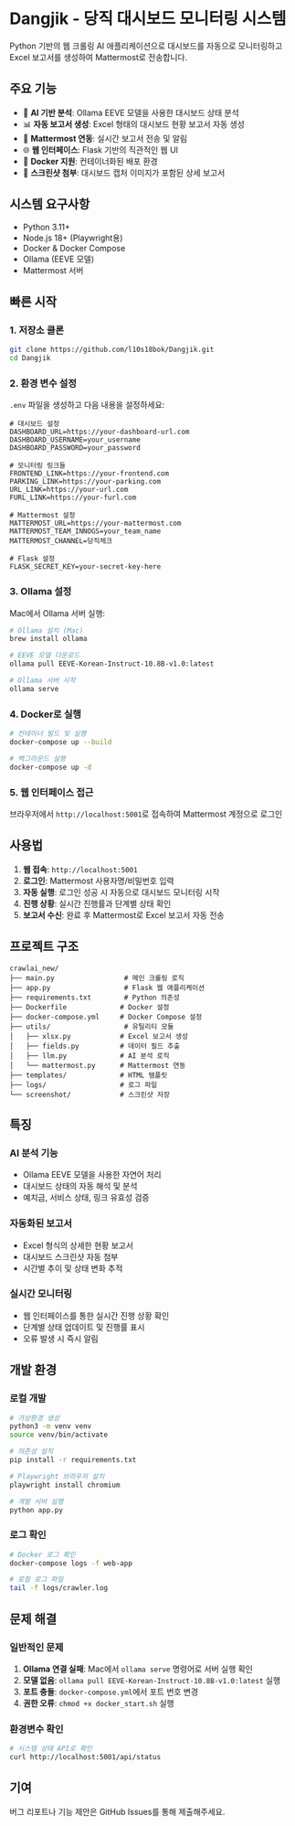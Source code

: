 # Dangjik - 당직 대시보드 모니터링 시스템

Python 기반의 웹 크롤링 AI 애플리케이션으로 대시보드를 자동으로 모니터링하고 Excel 보고서를 생성하여 Mattermost로 전송합니다.

## 주요 기능

- 🤖 **AI 기반 분석**: Ollama EEVE 모델을 사용한 대시보드 상태 분석
- 📊 **자동 보고서 생성**: Excel 형태의 대시보드 현황 보고서 자동 생성
- 💬 **Mattermost 연동**: 실시간 보고서 전송 및 알림
- 🌐 **웹 인터페이스**: Flask 기반의 직관적인 웹 UI
- 🐳 **Docker 지원**: 컨테이너화된 배포 환경
- 📸 **스크린샷 첨부**: 대시보드 캡처 이미지가 포함된 상세 보고서

## 시스템 요구사항

- Python 3.11+
- Node.js 18+ (Playwright용)
- Docker & Docker Compose
- Ollama (EEVE 모델)
- Mattermost 서버

## 빠른 시작

### 1. 저장소 클론
```bash
git clone https://github.com/l10s18bok/Dangjik.git
cd Dangjik
```

### 2. 환경 변수 설정
`.env` 파일을 생성하고 다음 내용을 설정하세요:

```env
# 대시보드 설정
DASHBOARD_URL=https://your-dashboard-url.com
DASHBOARD_USERNAME=your_username
DASHBOARD_PASSWORD=your_password

# 모니터링 링크들
FRONTEND_LINK=https://your-frontend.com
PARKING_LINK=https://your-parking.com
URL_LINK=https://your-url.com
FURL_LINK=https://your-furl.com

# Mattermost 설정
MATTERMOST_URL=https://your-mattermost.com
MATTERMOST_TEAM_INNOGS=your_team_name
MATTERMOST_CHANNEL=당직체크

# Flask 설정
FLASK_SECRET_KEY=your-secret-key-here
```

### 3. Ollama 설정
Mac에서 Ollama 서버 실행:
```bash
# Ollama 설치 (Mac)
brew install ollama

# EEVE 모델 다운로드
ollama pull EEVE-Korean-Instruct-10.8B-v1.0:latest

# Ollama 서버 시작
ollama serve
```

### 4. Docker로 실행
```bash
# 컨테이너 빌드 및 실행
docker-compose up --build

# 백그라운드 실행
docker-compose up -d
```

### 5. 웹 인터페이스 접근
브라우저에서 `http://localhost:5001`로 접속하여 Mattermost 계정으로 로그인

## 사용법

1. **웹 접속**: `http://localhost:5001`
2. **로그인**: Mattermost 사용자명/비밀번호 입력
3. **자동 실행**: 로그인 성공 시 자동으로 대시보드 모니터링 시작
4. **진행 상황**: 실시간 진행률과 단계별 상태 확인
5. **보고서 수신**: 완료 후 Mattermost로 Excel 보고서 자동 전송

## 프로젝트 구조

```
crawlai_new/
├── main.py                 # 메인 크롤링 로직
├── app.py                  # Flask 웹 애플리케이션
├── requirements.txt        # Python 의존성
├── Dockerfile             # Docker 설정
├── docker-compose.yml     # Docker Compose 설정
├── utils/                  # 유틸리티 모듈
│   ├── xlsx.py            # Excel 보고서 생성
│   ├── fields.py          # 데이터 필드 추출
│   ├── llm.py             # AI 분석 로직
│   └── mattermost.py      # Mattermost 연동
├── templates/             # HTML 템플릿
├── logs/                  # 로그 파일
└── screenshot/            # 스크린샷 저장
```

## 특징

### AI 분석 기능
- Ollama EEVE 모델을 사용한 자연어 처리
- 대시보드 상태의 자동 해석 및 분석
- 예치금, 서비스 상태, 링크 유효성 검증

### 자동화된 보고서
- Excel 형식의 상세한 현황 보고서
- 대시보드 스크린샷 자동 첨부
- 시간별 추이 및 상태 변화 추적

### 실시간 모니터링
- 웹 인터페이스를 통한 실시간 진행 상황 확인
- 단계별 상태 업데이트 및 진행률 표시
- 오류 발생 시 즉시 알림

## 개발 환경

### 로컬 개발
```bash
# 가상환경 생성
python3 -m venv venv
source venv/bin/activate

# 의존성 설치
pip install -r requirements.txt

# Playwright 브라우저 설치
playwright install chromium

# 개발 서버 실행
python app.py
```

### 로그 확인
```bash
# Docker 로그 확인
docker-compose logs -f web-app

# 로컬 로그 파일
tail -f logs/crawler.log
```

## 문제 해결

### 일반적인 문제
1. **Ollama 연결 실패**: Mac에서 `ollama serve` 명령어로 서버 실행 확인
2. **모델 없음**: `ollama pull EEVE-Korean-Instruct-10.8B-v1.0:latest` 실행
3. **포트 충돌**: `docker-compose.yml`에서 포트 번호 변경
4. **권한 오류**: `chmod +x docker_start.sh` 실행

### 환경변수 확인
```bash
# 시스템 상태 API로 확인
curl http://localhost:5001/api/status
```

## 기여

버그 리포트나 기능 제안은 GitHub Issues를 통해 제출해주세요.
